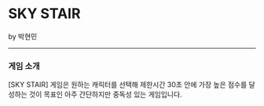 <h1>SKY STAIR</h1>

by 박현민
<hr/>

<h3>게임 소개</h3>

[SKY STAIR] 게임은 원하는 캐릭터를 선택해 제한시간 30초 안에 가장 높은 점수를 달성하는 것이 목표인 아주 간단하지만 중독성 있는 게임입니다.
